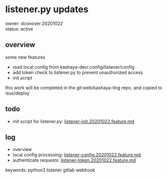 # listener.py updates
owner: dconover:20201022   
status: active   


## overview
some new features
  - read local config from kashaya-dev/.config/listener/config
  - add token check to listener.py to prevent unauthorized access
  - init script

this work will be completed in the git:web/kashaya-ling repo, and copied to isus/deploy 


## todo
  - init script for listener.py: [listener-init.20201022.feature.md](listener-init.20201022.feature.md)


## log
  - overview
  - local config processing: [listener-config.20201022.feature.md](listener-config.20201022.feature.md)
  - authenticate requests: [listener-token.20201022.feature.md](listener-token.20201022.feature.md)


keywords: python3 listener gitlab webhook 
